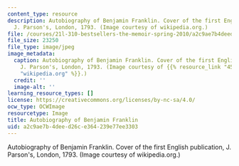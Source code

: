 ```yaml
---
content_type: resource
description: Autobiography of Benjamin Franklin. Cover of the first English publication,
  J. Parson's, London, 1793. (Image courtesy of wikipedia.org.)
file: /courses/21l-310-bestsellers-the-memoir-spring-2010/a2c9ae7b4deed26ce364239e77ee3303_21l-310s10.jpg
file_size: 23250
file_type: image/jpeg
image_metadata:
  caption: Autobiography of Benjamin Franklin. Cover of the first English publication,
    J. Parson's, London, 1793. (Image courtesy of {{% resource_link "45a70a93-3234-4fc3-84b0-41577c2dd0c1"
    "wikipedia.org" %}}.)
  credit: ''
  image-alt: ''
learning_resource_types: []
license: https://creativecommons.org/licenses/by-nc-sa/4.0/
ocw_type: OCWImage
resourcetype: Image
title: Autobiography of Benjamin Franklin
uid: a2c9ae7b-4dee-d26c-e364-239e77ee3303
---
```

Autobiography of Benjamin Franklin. Cover of the first English publication, J. Parson's, London, 1793. (Image courtesy of wikipedia.org.)